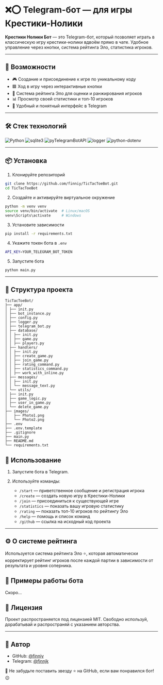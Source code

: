 # ❌⭕ Telegram-бот — для игры Крестики-Нолики

**Крестики Нолики Бот** — это Telegram-бот, который позволяет играть в классическую игру крестики-нолики вдвоём прямо в
чате. Удобное управление через кнопки, система рейтинга Эло, статистика игроков.

---

## 🚀 Возможности

- 🎮 Создание и присоединение к игре по уникальному коду
- 🟦 Ход в игру через интерактивные кнопки
- 🏅 Система рейтинга Эло для оценки и ранжирования игроков
- 📊 Просмотр своей статистики и топ-10 игроков
- 🤖 Удобный и понятный интерфейс в Telegram

---

## 🛠️ Стек технологий

![Python](https://img.shields.io/badge/-Python-05122A?style=flat&logo=python)
![sqlite3](https://img.shields.io/badge/-sqlite3-05122A?style=flat&logo=sqlite)
![pyTelegramBotAPI](https://img.shields.io/badge/pyTelegramBotAPI-05122A?style=flat&logo=telegram)
![logger](https://img.shields.io/badge/%E2%9A%A0-logger-05122A?style=flat&logo=logging)
![python-dotenv](https://img.shields.io/badge/%F0%9F%8C%BF-python--dotenv-05122A?style=flat)

---

## 📦 Установка

1. Клонируйте репозиторий

```bash
git clone https://github.com/finniy/TicTacToeBot.git
cd TicTacToeBot
```

2. Создайте и активируйте виртуальное окружение

```bash
python -m venv venv
source venv/bin/activate  # Linux/macOS
venv\Scripts\activate     # Windows
```

3. Установите зависимости

```bash
pip install -r requirements.txt
```

4. Укажите токен бота в `.env`

```bash
API_KEY=YOUR_TELEGRAM_BOT_TOKEN
```

5. Запустите бота

```bash
python main.py
```

---

## 📂 Структура проекта

``` 
TicTacToeBot/
├── app/
│ ├── init.py
│ ├── bot_instance.py
│ ├── config.py
│ ├── logger.py
│ ├── telegram_bot.py
│ ├── database/
│ │ ├── init.py
│ │ ├── game.py
│ │ ├── players.py
│ ├── handlers/
│ │ ├── init.py
│ │ ├── create_game.py
│ │ ├── join_game.py
│ │ ├── rating_command.py
│ │ ├── statistics_command.py
│ │ ├── work_with_inline.py
│ ├── messages/
│ │ ├── init.py
│ │ └── message_text.py
│ └── utils/
│ ├── init.py
│ ├── game_logic.py
│ ├── user_in_game.py
│ └── delete_game.py
├── images/
│   ├── Photo1.png
│   └── Photo2.png
├── .env
├── .env.template
├── .gitignore
├── main.py
├── README.md
└── requirements.txt
```

## 💬 Использование

1. Запустите бота в Telegram.
2. Используйте команды:

    - `/start` — приветственное сообщение и регистрация игрока
    - `/create` — создать новую игру в Крестики-Нолики
    - `/join` — присоединиться к существующей игре
    - `/statistics` — показать вашу игровую статистику
    - `/rating` — показать топ-10 игроков по рейтингу Эло
    - `/help` — помощь и список команд
    - `/github` — ссылка на исходный код проекта

---

## ⚙️ О системе рейтинга

Используется система рейтинга Эло ⭐, которая автоматически корректирует рейтинг игроков после каждой партии в
зависимости от результата и уровня соперника.

## 📸 Примеры работы бота

Скоро...

## 📄 Лицензия

Проект распространяется под лицензией MIT. Свободно используй, дорабатывай и распространяй с указанием авторства.

---

## 👤 Автор

- GitHub: [@finniy](https://github.com/finniy)
- Telegram: [@fjnnjk](https://t.me/fjnnjk)

💌 Не забудьте поставить звезду ⭐ на GitHub, если вам понравился бот! 😉
